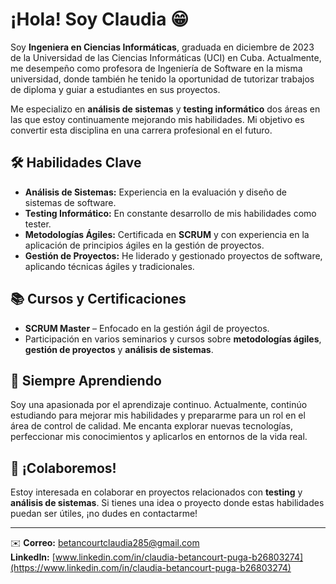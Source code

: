 # ¡Hola! Soy Claudia 😁
Soy **Ingeniera en Ciencias Informáticas**, graduada en diciembre de 2023 de la Universidad de las Ciencias Informáticas (UCI) en Cuba. Actualmente, me desempeño como profesora de Ingeniería de Software en la misma universidad, donde también he tenido la oportunidad de tutorizar trabajos de diploma y guiar a estudiantes en sus proyectos.

Me especializo en **análisis de sistemas** y **testing informático** dos áreas en las que estoy continuamente mejorando mis habilidades. Mi objetivo es convertir esta disciplina en una carrera profesional en el futuro.

## 🛠️ Habilidades Clave

- **Análisis de Sistemas:** Experiencia en la evaluación y diseño de sistemas de software.
- **Testing Informático:** En constante desarrollo de mis habilidades como tester.
- **Metodologías Ágiles:** Certificada en **SCRUM** y con experiencia en la aplicación de principios ágiles en la gestión de proyectos.
- **Gestión de Proyectos:** He liderado y gestionado proyectos de software, aplicando técnicas ágiles y tradicionales.

## 📚 Cursos y Certificaciones

- **SCRUM Master** – Enfocado en la gestión ágil de proyectos.
- Participación en varios seminarios y cursos sobre **metodologías ágiles**, **gestión de proyectos** y **análisis de sistemas**.

## 🚀 Siempre Aprendiendo

Soy una apasionada por el aprendizaje continuo. Actualmente, continúo estudiando para mejorar mis habilidades y prepararme para un rol en el área de control de calidad. Me encanta explorar nuevas tecnologías, perfeccionar mis conocimientos y aplicarlos en entornos de la vida real.

## 🤝 ¡Colaboremos!

Estoy interesada en colaborar en proyectos relacionados con **testing** y **análisis de sistemas**. Si tienes una idea o proyecto donde estas habilidades puedan ser útiles, ¡no dudes en contactarme!

---

✉️ **Correo:** [betancourtclaudia285@gmail.com](mailto:betancourtclaudia285@gmail.com)  
**LinkedIn:** [www.linkedin.com/in/claudia-betancourt-puga-b26803274](https://www.linkedin.com/in/claudia-betancourt-puga-b26803274)
